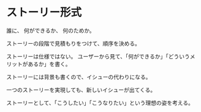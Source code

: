 # ストーリー形式

誰に、
何ができるか、
何のためか。

ストーリーの段階で見積もりをつけて、順序を決める。

ストーリーは仕様ではない。
ユーザーから見て、「何ができるか」「どういうメリットがあるか」を書く。

ストーリーには背景も書くので、イシューの代わりになる。

一つのストーリーを実現しても、新しいイシューが出てくる。

ストーリーとして、「こうしたい」「こうなりたい」という理想の姿を考える。

